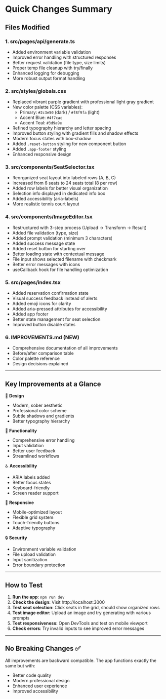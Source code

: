 # Quick Changes Summary

## Files Modified

### 1. **src/pages/api/generate.ts**
   - Added environment variable validation
   - Improved error handling with structured responses
   - Better request validation (file type, size limits)
   - Proper temp file cleanup with try/finally
   - Enhanced logging for debugging
   - More robust output format handling

### 2. **src/styles/globals.css**
   - Replaced vibrant purple gradient with professional light gray gradient
   - New color palette (CSS variables):
     - Primary: `#2c3e50` (dark) / `#f8f9fa` (light)
     - Accent Blue: `#4f7cac`
     - Accent Teal: `#3d9a9e`
   - Refined typography hierarchy and letter spacing
   - Improved button styling with gradient fills and shadow effects
   - Modern focus states with box-shadow
   - Added `.reset-button` styling for new component button
   - Added `.app-footer` styling
   - Enhanced responsive design

### 3. **src/components/SeatSelector.tsx**
   - Reorganized seat layout into labeled rows (A, B, C)
   - Increased from 6 seats to 24 seats total (8 per row)
   - Added row labels for better visual organization
   - Selection info displayed in dedicated info box
   - Added accessibility (aria-labels)
   - More realistic tennis court layout

### 4. **src/components/ImageEditor.tsx**
   - Restructured with 3-step process (Upload → Transform → Result)
   - Added file validation (type, size)
   - Added prompt validation (minimum 3 characters)
   - Added success message state
   - Added reset button for starting over
   - Better loading state with contextual message
   - File input shows selected filename with checkmark
   - Better error messages with icons
   - useCallback hook for file handling optimization

### 5. **src/pages/index.tsx**
   - Added reservation confirmation state
   - Visual success feedback instead of alerts
   - Added emoji icons for clarity
   - Added aria-pressed attributes for accessibility
   - Added app footer
   - Better state management for seat selection
   - Improved button disable states

### 6. **IMPROVEMENTS.md** (NEW)
   - Comprehensive documentation of all improvements
   - Before/after comparison table
   - Color palette reference
   - Design decisions explained

---

## Key Improvements at a Glance

🎨 **Design**
- Modern, sober aesthetic
- Professional color scheme
- Subtle shadows and gradients
- Better typography hierarchy

🚀 **Functionality**
- Comprehensive error handling
- Input validation
- Better user feedback
- Streamlined workflows

♿ **Accessibility**
- ARIA labels added
- Better focus states
- Keyboard-friendly
- Screen reader support

📱 **Responsive**
- Mobile-optimized layout
- Flexible grid system
- Touch-friendly buttons
- Adaptive typography

🔒 **Security**
- Environment variable validation
- File upload validation
- Input sanitization
- Error boundary protection

---

## How to Test

1. **Run the app**: `npm run dev`
2. **Check the design**: Visit http://localhost:3000
3. **Test seat selection**: Click seats in the grid, should show organized rows
4. **Test image editor**: Upload an image and try generating with various prompts
5. **Test responsiveness**: Open DevTools and test on mobile viewport
6. **Check errors**: Try invalid inputs to see improved error messages

---

## No Breaking Changes ✅

All improvements are backward compatible. The app functions exactly the same but with:
- Better code quality
- Modern professional design
- Enhanced user experience
- Improved accessibility
